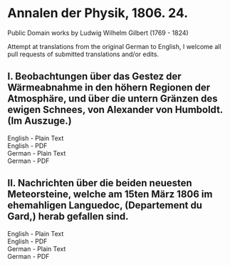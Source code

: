 # Annalen der Physik, 1806. 24.

Public Domain works by Ludwig Wilhelm Gilbert (1769 - 1824)

Attempt at translations from the original German to English, I welcome all pull requests of submitted translations and/or edits.

## I. Beobachtungen über das Gestez der Wärmeabnahme in den höhern Regionen der Atmosphäre, und über die untern Gränzen des ewigen Schnees, von Alexander von Humboldt. (Im Auszuge.)

English - Plain Text  
English - PDF  
German - Plain Text  
German - PDF  

## II. Nachrichten über die beiden neuesten Meteorsteine, welche am 15ten März 1806 im ehemahligen Languedoc, (Departement du Gard,) herab gefallen sind.

English - Plain Text  
English - PDF  
German - Plain Text  
German - PDF  
